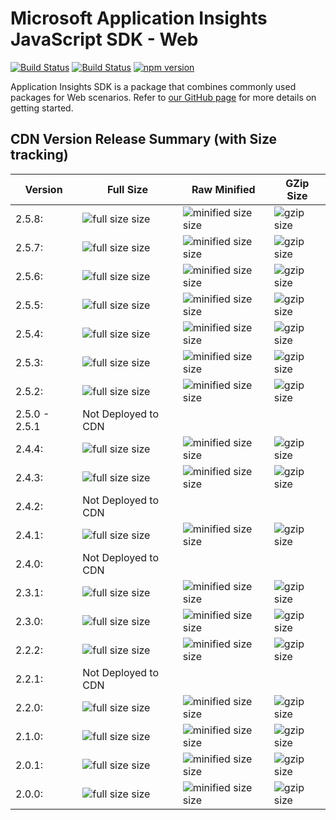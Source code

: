 <properties
	pageTitle="Application Insights JavaScript SDK - AISKU"
	description="Reference doc"
	services="application-insights"
    documentationCenter=".net"
/>

<tags
	ms.service="application-insights"
	ms.workload="tbd"
	ms.tgt_pltfrm="ibiza"
	ms.devlang="na"
	ms.topic="article"
	ms.date="10/8/2019"/>


# Microsoft Application Insights JavaScript SDK - Web

[![Build Status](https://dev.azure.com/mseng/AppInsights/_apis/build/status/AppInsights%20-%20DevTools/1DS%20JavaScript%20SDK%20web%20SKU%20vNext?branchName=master)](https://dev.azure.com/mseng/AppInsights/_build/latest?definitionId=8184&branchName=master)
[![Build Status](https://travis-ci.org/microsoft/ApplicationInsights-JS.svg?branch=master)](https://travis-ci.org/microsoft/ApplicationInsights-JS)
[![npm version](https://badge.fury.io/js/%40microsoft%2Fapplicationinsights-web.svg)](https://badge.fury.io/js/%40microsoft%2Fapplicationinsights-web)

Application Insights SDK is a package that combines commonly used packages for Web scenarios.
Refer to [our GitHub page](https://github.com/microsoft/applicationinsights-js) for more details on getting started.

## CDN Version Release Summary (with Size tracking)

| Version | Full Size | Raw Minified | GZip Size 
|---------|-----------|--------------|-------------
| 2.5.8:  | ![full size size](https://img.badgesize.io/https://az416426.vo.msecnd.net/scripts/b/ai.2.5.8.js.svg?label=full%20size&color=blue)| ![minified size size](https://img.badgesize.io/https://az416426.vo.msecnd.net/scripts/b/ai.2.5.8.min.js.svg?label=minified%20size&color=darkorchid) | ![gzip size](https://img.badgesize.io/https://az416426.vo.msecnd.net/scripts/b/ai.2.5.8.min.js.svg?compression=gzip&softmax=30000&max=35000)
| 2.5.7:  | ![full size size](https://img.badgesize.io/https://az416426.vo.msecnd.net/scripts/b/ai.2.5.7.js.svg?label=full%20size&color=blue)| ![minified size size](https://img.badgesize.io/https://az416426.vo.msecnd.net/scripts/b/ai.2.5.7.min.js.svg?label=minified%20size&color=darkorchid) | ![gzip size](https://img.badgesize.io/https://az416426.vo.msecnd.net/scripts/b/ai.2.5.7.min.js.svg?compression=gzip&softmax=30000&max=35000)
| 2.5.6:  | ![full size size](https://img.badgesize.io/https://az416426.vo.msecnd.net/scripts/b/ai.2.5.6.js.svg?label=full%20size&color=blue)| ![minified size size](https://img.badgesize.io/https://az416426.vo.msecnd.net/scripts/b/ai.2.5.6.min.js.svg?label=minified%20size&color=darkorchid) | ![gzip size](https://img.badgesize.io/https://az416426.vo.msecnd.net/scripts/b/ai.2.5.6.min.js.svg?compression=gzip&softmax=30000&max=35000)
| 2.5.5:  | ![full size size](https://img.badgesize.io/https://az416426.vo.msecnd.net/scripts/b/ai.2.5.5.js.svg?label=full%20size&color=blue)| ![minified size size](https://img.badgesize.io/https://az416426.vo.msecnd.net/scripts/b/ai.2.5.5.min.js.svg?label=minified%20size&color=darkorchid) | ![gzip size](https://img.badgesize.io/https://az416426.vo.msecnd.net/scripts/b/ai.2.5.5.min.js.svg?compression=gzip&softmax=30000&max=35000)
| 2.5.4:  | ![full size size](https://img.badgesize.io/https://az416426.vo.msecnd.net/scripts/b/ai.2.5.4.js.svg?label=full%20size&color=blue)| ![minified size size](https://img.badgesize.io/https://az416426.vo.msecnd.net/scripts/b/ai.2.5.4.min.js.svg?label=minified%20size&color=darkorchid) | ![gzip size](https://img.badgesize.io/https://az416426.vo.msecnd.net/scripts/b/ai.2.5.4.min.js.svg?compression=gzip&softmax=30000&max=35000)
| 2.5.3:  | ![full size size](https://img.badgesize.io/https://az416426.vo.msecnd.net/scripts/b/ai.2.5.3.js.svg?label=full%20size&color=blue)| ![minified size size](https://img.badgesize.io/https://az416426.vo.msecnd.net/scripts/b/ai.2.5.3.min.js.svg?label=minified%20size&color=darkorchid) | ![gzip size](https://img.badgesize.io/https://az416426.vo.msecnd.net/scripts/b/ai.2.5.3.min.js.svg?compression=gzip&softmax=30000&max=35000)
| 2.5.2:  | ![full size size](https://img.badgesize.io/https://az416426.vo.msecnd.net/scripts/b/ai.2.5.2.js.svg?label=full%20size&color=blue)| ![minified size size](https://img.badgesize.io/https://az416426.vo.msecnd.net/scripts/b/ai.2.5.2.min.js.svg?label=minified%20size&color=darkorchid) | ![gzip size](https://img.badgesize.io/https://az416426.vo.msecnd.net/scripts/b/ai.2.5.2.min.js.svg?compression=gzip&softmax=30000&max=35000)
| 2.5.0 - 2.5.1 | Not Deployed to CDN |  |
| 2.4.4:  | ![full size size](https://img.badgesize.io/https://az416426.vo.msecnd.net/scripts/b/ai.2.4.4.js.svg?label=full%20size&color=blue)| ![minified size size](https://img.badgesize.io/https://az416426.vo.msecnd.net/scripts/b/ai.2.4.4.min.js.svg?label=minified%20size&color=darkorchid) | ![gzip size](https://img.badgesize.io/https://az416426.vo.msecnd.net/scripts/b/ai.2.4.4.min.js.svg?compression=gzip&softmax=30000&max=35000)
| 2.4.3:  | ![full size size](https://img.badgesize.io/https://az416426.vo.msecnd.net/scripts/b/ai.2.4.3.js.svg?label=full%20size&color=blue)| ![minified size size](https://img.badgesize.io/https://az416426.vo.msecnd.net/scripts/b/ai.2.4.3.min.js.svg?label=minified%20size&color=darkorchid) | ![gzip size](https://img.badgesize.io/https://az416426.vo.msecnd.net/scripts/b/ai.2.4.3.min.js.svg?compression=gzip&softmax=30000&max=35000)
| 2.4.2:  | Not Deployed to CDN
| 2.4.1:  | ![full size size](https://img.badgesize.io/https://az416426.vo.msecnd.net/scripts/b/ai.2.4.1.js.svg?label=full%20size&color=blue)| ![minified size size](https://img.badgesize.io/https://az416426.vo.msecnd.net/scripts/b/ai.2.4.1.min.js.svg?label=minified%20size&color=darkorchid) | ![gzip size](https://img.badgesize.io/https://az416426.vo.msecnd.net/scripts/b/ai.2.4.1.min.js.svg?compression=gzip&softmax=30000&max=35000)
| 2.4.0:  | Not Deployed to CDN
| 2.3.1:  | ![full size size](https://img.badgesize.io/https://az416426.vo.msecnd.net/scripts/b/ai.2.3.1.js.svg?label=full%20size&color=blue)| ![minified size size](https://img.badgesize.io/https://az416426.vo.msecnd.net/scripts/b/ai.2.3.1.min.js.svg?label=minified%20size&color=darkorchid) | ![gzip size](https://img.badgesize.io/https://az416426.vo.msecnd.net/scripts/b/ai.2.3.1.min.js.svg?compression=gzip&softmax=30000&max=35000)
| 2.3.0:  | ![full size size](https://img.badgesize.io/https://az416426.vo.msecnd.net/scripts/b/ai.2.3.0.js.svg?label=full%20size&color=blue)| ![minified size size](https://img.badgesize.io/https://az416426.vo.msecnd.net/scripts/b/ai.2.3.0.min.js.svg?label=minified%20size&color=darkorchid) | ![gzip size](https://img.badgesize.io/https://az416426.vo.msecnd.net/scripts/b/ai.2.3.0.min.js.svg?compression=gzip&softmax=30000&max=35000)
| 2.2.2:  | ![full size size](https://img.badgesize.io/https://az416426.vo.msecnd.net/scripts/b/ai.2.2.2.js.svg?label=full%20size&color=blue)| ![minified size size](https://img.badgesize.io/https://az416426.vo.msecnd.net/scripts/b/ai.2.2.2.min.js.svg?label=minified%20size&color=darkorchid) | ![gzip size](https://img.badgesize.io/https://az416426.vo.msecnd.net/scripts/b/ai.2.2.2.min.js.svg?compression=gzip&softmax=30000&max=35000)
| 2.2.1:  | Not Deployed to CDN
| 2.2.0:  | ![full size size](https://img.badgesize.io/https://az416426.vo.msecnd.net/scripts/b/ai.2.2.0.js.svg?label=full%20size&color=blue)| ![minified size size](https://img.badgesize.io/https://az416426.vo.msecnd.net/scripts/b/ai.2.2.0.min.js.svg?label=minified%20size&color=darkorchid) | ![gzip size](https://img.badgesize.io/https://az416426.vo.msecnd.net/scripts/b/ai.2.2.0.min.js.svg?compression=gzip&softmax=30000&max=35000)
| 2.1.0:  | ![full size size](https://img.badgesize.io/https://az416426.vo.msecnd.net/scripts/b/ai.2.1.0.js.svg?label=full%20size&color=blue)| ![minified size size](https://img.badgesize.io/https://az416426.vo.msecnd.net/scripts/b/ai.2.1.0.min.js.svg?label=minified%20size&color=darkorchid) | ![gzip size](https://img.badgesize.io/https://az416426.vo.msecnd.net/scripts/b/ai.2.1.0.min.js.svg?compression=gzip&softmax=30000&max=35000)
| 2.0.1:  | ![full size size](https://img.badgesize.io/https://az416426.vo.msecnd.net/scripts/b/ai.2.0.1.js.svg?label=full%20size&color=blue)| ![minified size size](https://img.badgesize.io/https://az416426.vo.msecnd.net/scripts/b/ai.2.0.1.min.js.svg?label=minified%20size&color=darkorchid) | ![gzip size](https://img.badgesize.io/https://az416426.vo.msecnd.net/scripts/b/ai.2.0.1.min.js.svg?compression=gzip&softmax=30000&max=35000)
| 2.0.0:  | ![full size size](https://img.badgesize.io/https://az416426.vo.msecnd.net/scripts/b/ai.2.0.0.js.svg?label=full%20size&color=blue)| ![minified size size](https://img.badgesize.io/https://az416426.vo.msecnd.net/scripts/b/ai.2.0.0.min.js.svg?label=minified%20size&color=darkorchid) | ![gzip size](https://img.badgesize.io/https://az416426.vo.msecnd.net/scripts/b/ai.2.0.0.min.js.svg?compression=gzip&softmax=30000&max=35000)